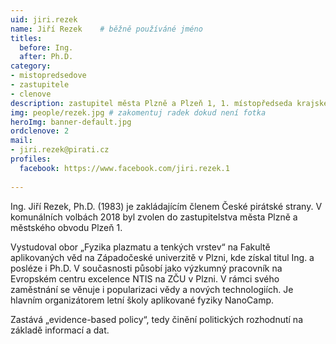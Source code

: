 ```yaml
---
uid: jiri.rezek
name: Jiří Rezek  	# běžně používáné jméno
titles:
  before: Ing. 
  after: Ph.D.
category:
- mistopredsedove
- zastupitele
- clenove
description: zastupitel města Plzně a Plzeň 1, 1. místopředseda krajského sdružení Plzeňský kraj, člen místního sdružení Plzeň
img: people/rezek.jpg # zakomentuj radek dokud není fotka
heroImg: banner-default.jpg
ordclenove: 2
mail:
- jiri.rezek@pirati.cz
profiles:
  facebook: https://www.facebook.com/jiri.rezek.1 
   
---
```


Ing. Jiří Rezek, Ph.D. (1983) je zakládajícím členem České pirátské strany. V komunálních volbách 2018 byl zvolen do zastupitelstva města Plzně a městského obvodu Plzeň 1.

Vystudoval obor „Fyzika plazmatu a tenkých vrstev“ na Fakultě aplikovaných věd na Západočeské univerzitě v Plzni, kde získal titul Ing. a posléze i Ph.D. V současnosti působí jako výzkumný pracovník na Evropském centru excelence NTIS na ZČU v Plzni. V rámci svého zaměstnání se věnuje i popularizaci vědy a nových technologiích. Je hlavním organizátorem letní školy aplikované fyziky NanoCamp.

Zastává „evidence-based policy“, tedy činění politických rozhodnutí na základě informací a dat.
